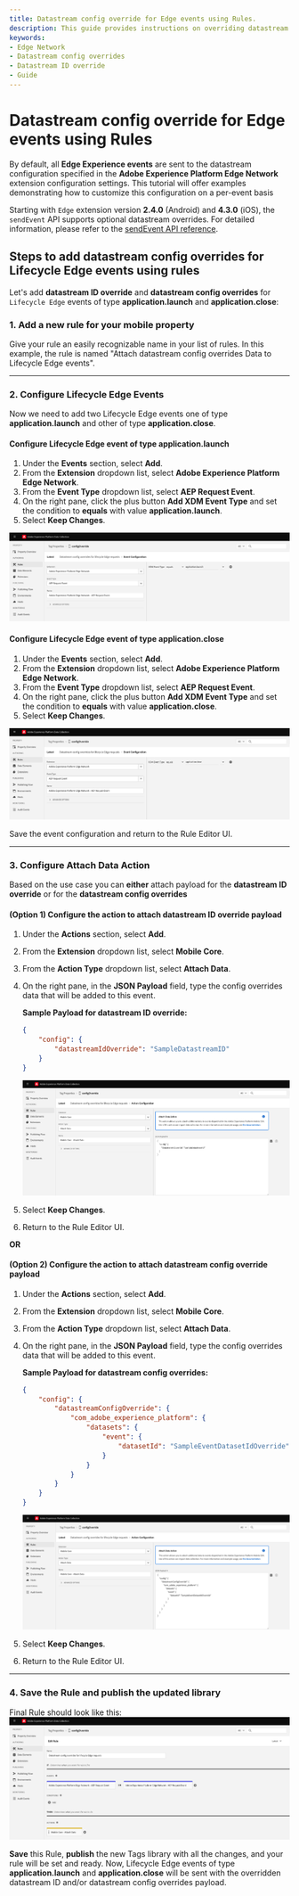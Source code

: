 ```yaml
---
title: Datastream config override for Edge events using Rules.
description: This guide provides instructions on overriding datastream ID and datastream configuration for Edge Network Requests that are not initiated by the sendEvent API, all accomplished through Tags Rules.
keywords:
- Edge Network
- Datastream config overrides
- Datastream ID override
- Guide
---
```


# Datastream config override for Edge events using Rules

By default, all **Edge Experience events** are sent to the datastream configuration specified in the **Adobe Experience Platform Edge Network** extension configuration settings. This tutorial will offer examples demonstrating how to customize this configuration on a per-event basis

<InlineAlert variant="info" slots="text"/>

Starting with `Edge` extension version **2.4.0** (Android) and **4.3.0** (iOS), the `sendEvent` API supports optional datastream overrides. For detailed information, please refer to the [sendEvent API reference](./api-reference.md#sendEvent).

## Steps to add datastream config overrides for Lifecycle Edge events using rules

Let's add **datastream ID override** and **datastream config overrides** for `Lifecycle Edge` events of type **application.launch** and **application.close**:

### 1. Add a new rule for your mobile property

Give your rule an easily recognizable name in your list of rules.
In this example, the rule is named "Attach datastream config overrides Data to Lifecycle Edge events".

---

### 2. Configure Lifecycle Edge Events

Now we need to add two Lifecycle Edge events one of type **application.launch** and other of type **application.close**.

#### Configure Lifecycle Edge event of type application.launch

1. Under the **Events** section, select **Add**.
2. From the **Extension** dropdown list, select **Adobe Experience Platform Edge Network**.
3. From the **Event Type** dropdown list, select **AEP Request Event**.
4. On the right pane, click the plus button **Add XDM Event Type** and set the condition to **equals** with value **application.launch**.
5. Select **Keep Changes**.

![Sample rule configuration application.launch event](../assets/configOverrides/if-event-application-launch.png)

#### Configure Lifecycle Edge event of type application.close

1. Under the **Events** section, select **Add**.
2. From the **Extension** dropdown list, select **Adobe Experience Platform Edge Network**.
3. From the **Event Type** dropdown list, select **AEP Request Event**.
4. On the right pane, click the plus button **Add XDM Event Type** and set the condition to **equals** with value **application.close**.
5. Select **Keep Changes**.

![Sample rule configuration application.close event](../assets/configOverrides/if-event-application-close.png)

Save the event configuration and return to the Rule Editor UI.

---

### 3. Configure Attach Data Action

Based on the use case you can **either** attach payload for the **datastream ID override** or for the **datastream config overrides**

#### (Option 1) Configure the action to attach datastream ID override payload

1. Under the **Actions** section, select **Add**.
1. From the **Extension** dropdown list, select **Mobile Core**.
2. From the **Action Type** dropdown list, select **Attach Data**.
3. On the right pane, in the **JSON Payload** field, type the config overrides data that will be added to this event.

    **Sample Payload for datastream ID override:**

    ```json
    {
        "config": {
            "datastreamIdOverride": "SampleDatastreamID"
        }
    }
    ```

    ![Action configuration - Datastream ID override payload ](../assets/configOverrides/datastream-id-override-payload.png)

4. Select **Keep Changes**.
5. Return to the Rule Editor UI.

**OR**

#### (Option 2) Configure the action to attach datastream config override payload

1. Under the **Actions** section, select **Add**.
1. From the **Extension** dropdown list, select **Mobile Core**.
2. From the **Action Type** dropdown list, select **Attach Data**.
3. On the right pane, in the **JSON Payload** field, type the config overrides data that will be added to this event.

    **Sample Payload for datastream config overrides:**

    ```json
    {
        "config": {
            "datastreamConfigOverride": {
                "com_adobe_experience_platform": {
                    "datasets": {
                        "event": {
                            "datasetId": "SampleEventDatasetIdOverride"
                        }
                    }
                }
            }
        }
    }
    ```

   ![Action configuration - Datastream ID override payload ](../assets/configOverrides/datastream-config-override-payload.png)

4. Select **Keep Changes**.
5. Return to the Rule Editor UI.

---

### 4. Save the Rule and publish the updated library

Final Rule should look like this:
![File Rules configuration](../assets/configOverrides/final-rule-configoverrides.png)

**Save** this Rule, **publish** the new Tags library with all the changes, and your rule will be set and ready. Now, Lifecycle Edge events of type **application.launch** and **application.close** will be sent with the overridden datastream ID and/or datastream config overrides payload.
